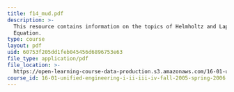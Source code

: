 ```yaml
---
title: f14_mud.pdf
description: >-
  This resource contains information on the topics of Helmholtz and Laplace?s
  Equation.
type: course
layout: pdf
uid: 60753f205dd1feb045456d6896753e63
file_type: application/pdf
file_location: >-
  https://open-learning-course-data-production.s3.amazonaws.com/16-01-unified-engineering-i-ii-iii-iv-fall-2005-spring-2006/60753f205dd1feb045456d6896753e63_f14_mud.pdf
course_id: 16-01-unified-engineering-i-ii-iii-iv-fall-2005-spring-2006
---
```

